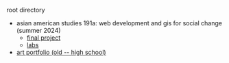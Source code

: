 root directory
- asian american studies 191a: web development and gis for social change (summer 2024)
  - [final project](https://zhamic7.github.io/aa191a-su24/)
  - [labs](https://zhamic7.github.io/aa191a-labs/)
- [art portfolio (old -- high school)](https://zhamic7.github.io/art-portfolio/)
